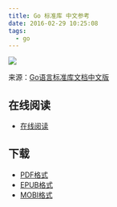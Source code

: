 ```yaml
---
title: Go 标准库 中文参考
date: 2016-02-29 10:25:08
tags:
  - go
---
```


![](https://ek8whxe.cloudimg.io/s/width/226/https://www.gitbook.com/cover/book/wizardforcel/golang-stdlib-ref.jpg)

来源：[Go语言标准库文档中文版](http://studygolang.com/pkgdoc)

<!--more-->

## 在线阅读 ##

+ [在线阅读](https://www.gitbook.com/book/wizardforcel/golang-stdlib-ref/details)

## 下载 ##

+ [PDF格式](https://www.gitbook.com/download/pdf/book/wizardforcel/golang-stdlib-ref)
+ [EPUB格式](https://www.gitbook.com/download/epub/book/wizardforcel/golang-stdlib-ref)
+ [MOBI格式](https://www.gitbook.com/download/mobi/book/wizardforcel/golang-stdlib-ref)
